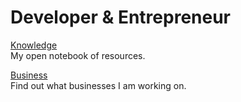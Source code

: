# Developer & Entrepreneur

[Knowledge](/knowledge/) <br />My open notebook of resources.

<!-- [Mental Models](/mental-models/) <br />Thinking principles that I have curated. -->

[Business](/business) <br /> Find out what businesses I am working on.
